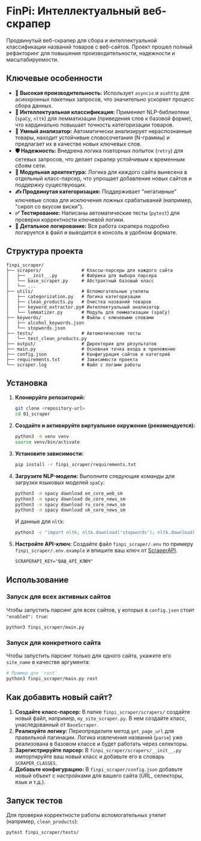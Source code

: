 # FinPi: Интеллектуальный веб-скрапер

Продвинутый веб-скрапер для сбора и интеллектуальной классификации названий товаров с веб-сайтов. Проект прошел полный рефакторинг для повышения производительности, надежности и масштабируемости.

## Ключевые особенности

-   **🚀 Высокая производительность:** Использует `asyncio` и `aiohttp` для асинхронных пакетных запросов, что значительно ускоряет процесс сбора данных.
-   **🧠 Интеллектуальная классификация:** Применяет NLP-библиотеки (`spaCy`, `nltk`) для лемматизации (приведения слов к базовой форме), что кардинально повышает точность категоризации товаров.
-   **🤖 Умный анализатор:** Автоматически анализирует нераспознанные товары, находит устойчивые словосочетания (N-граммы) и предлагает их в качестве новых ключевых слов.
-   **🛡️ Надежность:** Внедрена логика повторных попыток (`retry`) для сетевых запросов, что делает скрапер устойчивым к временным сбоям сети.
-   **🧩 Модульная архитектура:** Логика для каждого сайта вынесена в отдельный класс-парсер, что упрощает добавление новых сайтов и поддержку существующих.
-   **✍️ Продвинутая категоризация:** Поддерживает "негативные" ключевые слова для исключения ложных срабатываний (например, "сироп со вкусом виски").
-   **✅ Тестирование:** Написаны автоматические тесты (`pytest`) для проверки корректности ключевой логики.
-   **📜 Детальное логирование:** Вся работа скрапера подробно логируется в файл и выводится в консоль в удобном формате.

## Структура проекта

```
finpi_scraper/
├── scrapers/               # Классы-парсеры для каждого сайта
│   ├── __init__.py         # Фабрика для выбора парсера
│   └── base_scraper.py     # Абстрактный базовый класс
│   └── ...
├── utils/                  # Вспомогательные утилиты
│   ├── categorization.py   # Логика категоризации
│   ├── clean_products.py   # Очистка названий товаров
│   ├── keyword_extractor.py# Интеллектуальный анализатор
│   └── lemmatizer.py       # Модуль для лемматизации (spaCy)
├── keywords/               # Файлы с ключевыми словами
│   ├── alcohol_keywords.json
│   └── stopwords.json
├── tests/                  # Автоматические тесты
│   └── test_clean_products.py
├── output/                 # Директория для результатов
├── main.py                 # Основная точка входа в приложение
├── config.json             # Конфигурация сайтов и категорий
├── requirements.txt        # Зависимости проекта
└── scraper.log             # Файл с логами работы
```

## Установка

1.  **Клонируйте репозиторий:**
    ```bash
    git clone <repository-url>
    cd 01_scraper
    ```

2.  **Создайте и активируйте виртуальное окружение (рекомендуется):**
    ```bash
    python3 -m venv venv
    source venv/bin/activate
    ```

3.  **Установите зависимости:**
    ```bash
    pip install -r finpi_scraper/requirements.txt
    ```

4.  **Загрузите NLP-модели:**
    Выполните следующие команды для загрузки языковых моделей `spaCy`:
    ```bash
    python3 -m spacy download en_core_web_sm
    python3 -m spacy download de_core_news_sm
    python3 -m spacy download ru_core_news_sm
    python3 -m spacy download uk_core_news_sm
    ```
    И данные для `nltk`:
    ```bash
    python3 -c "import nltk; nltk.download('stopwords'); nltk.download('punkt')"
    ```

5.  **Настройте API-ключ:**
    Создайте файл `finpi_scraper/.env` по примеру `finpi_scraper/.env.example` и впишите ваш ключ от [ScraperAPI](https://scraperapi.com).
    ```
    SCRAPERAPI_KEY="ВАШ_API_КЛЮЧ"
    ```

## Использование

### Запуск для всех активных сайтов
Чтобы запустить парсинг для всех сайтов, у которых в `config.json` стоит `"enabled": true`:
```bash
python3 finpi_scraper/main.py
```

### Запуск для конкретного сайта
Чтобы запустить парсинг только для одного сайта, укажите его `site_name` в качестве аргумента:
```bash
# Пример для 'rost'
python3 finpi_scraper/main.py rost
```

## Как добавить новый сайт?

1.  **Создайте класс-парсер:** В папке `finpi_scraper/scrapers/` создайте новый файл, например, `my_site_scraper.py`. В нем создайте класс, унаследованный от `BaseScraper`.
2.  **Реализуйте логику:** Переопределите метод `get_page_url` для правильной пагинации. Логика извлечения названий (`parse`) уже реализована в базовом классе и будет работать через селекторы.
3.  **Зарегистрируйте парсер:** В `finpi_scraper/scrapers/__init__.py` импортируйте ваш новый класс и добавьте его в словарь `SCRAPER_CLASSES`.
4.  **Добавьте конфигурацию:** В `finpi_scraper/config.json` добавьте новый объект с настройками для вашего сайта (URL, селекторы, язык и т.д.).

## Запуск тестов
Для проверки корректности работы вспомогательных утилит (например, `clean_products`):
```bash
pytest finpi_scraper/tests/
```